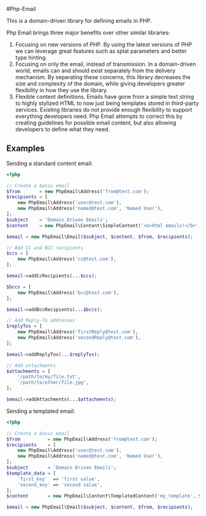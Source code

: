 #Php-Email

This is a domain-driven library for defining emails in PHP.

Php Email brings three major benefits over other similar libraries: 

1. Focusing on new versions of PHP. By using the latest versions of PHP we can leverage great features such as splat parameters and better type hinting.
1. Focusing on only the email, instead of transmission. In a domain-driven world, emails can and should exist separately from the delivery mechanism. By separating these concerns, this library decreases the size and complexity of the domain, while giving developers greater flexibility in how they use the library. 
1. Flexible content definitions. Emails have gone from a simple text string to highly stylized HTML to now just being templates stored in third-party services. Existing libraries do not provide enough flexibility to support everything developers need. Php Email attempts to correct this by creating guidelines for possible email content, but also allowing developers to define what they need.
  
  
## Examples
 
Sending a standard content email: 

```php
<?php

// Create a basic email
$from       = new PhpEmail\Address('from@test.com');
$recipients = [
    new PhpEmail\Address('user@test.com'), 
    new PhpEmail\Address('named@test.com', 'Named User'),
];
$subject    = 'Domain Driven Emails';
$content    = new PhpEmail\Content\SimpleContent('<b>Html emails!</b>', 'Text emails!');

$email = new PhpEmail\Email($subject, $content, $from, $recipients);

// Add CC and BCC recipients
$ccs = [
    new PhpEmail\Address('cc@test.com'),
];

$email->addCcRecipients(...$ccs);

$bccs = [
    new PhpEmail\Address('bcc@test.com'),
];

$email->addBccRecipients(...$bccs);

// Add Reply-To addresses
$replyTos = [
    new PhpEmail\Address('firstReply@test.com'),
    new PhpEmail\Address('secondReply@test.com'),
];

$email->addReplyTos(...$replyTos);

// Add attachments
$attachments = [
    '/path/to/my/file.txt',
    '/path/to/other/file.jpg',
];

$email->addAttachments(...$attachments);
```

Sending a templated email:

```php
<?php

// Create a basic email
$from          = new PhpEmail\Address('from@test.com');
$recipients    = [
    new PhpEmail\Address('user@test.com'), 
    new PhpEmail\Address('named@test.com', 'Named User'),
];
$subject       = 'Domain Driven Emails';
$template_data = [
    'first_key'  => 'first value',
    'second_key' => 'second value',
];
$content       = new PhpEmail\Content\TemplatedContent('my_template', $template_data);

$email = new PhpEmail\Email($subject, $content, $from, $recipients);
```
